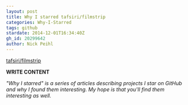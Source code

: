 ```yaml
---
layout: post
title: Why I starred tafsiri/filmstrip
categories: Why-I-Starred
tags: github
stardate: 2014-12-01T16:34:40Z
gh_id: 20299642
author: Nick Peihl
---
```


[tafsiri/filmstrip](https://github.com/tafsiri/filmstrip)

**WRITE CONTENT**

*"Why I starred" is a series of articles describing projects I star on GitHub and why I found them interesting. My hope is that you'll find them interesting as well.*

